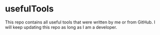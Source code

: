 # usefulTools
This repo contains all useful tools that were written by me or from GitHub. I will keep updating this repo as long as I am a developer.

